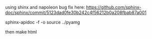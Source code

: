 using shinx and napoleon
bug fix here: https://github.com/sphinx-doc/sphinx/commit/5123dad0fe30b242c4f56212b0a208fbab87a001

sphinx-apidoc -f -o source ../pyamg

then
make html
